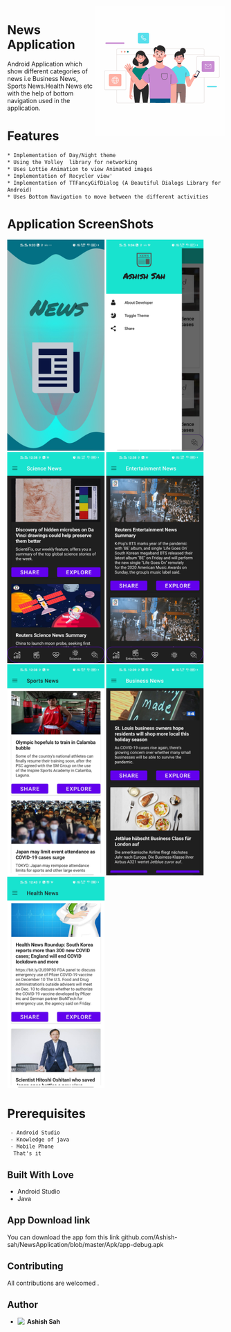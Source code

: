 <img align="right" alt="GIF"  width="300" src="screenshot/icon.gif" />

# News Application
  Android Application which show different categories of news i.e Business News, Sports News.Health News etc with the help of bottom navigation used in the application.
  
# Features
 ```
 * Implementation of Day/Night theme
 * Using the Volley  library for networking
 * Uses Lottie Animation to view Animated images
 * Implementation of Recycler view'
 * Implementation of TTFancyGifDialog (A Beautiful Dialogs Library for Android)
 * Uses Bottom Navigation to move between the different activities
 ```
 # Application ScreenShots
<abc> <img src="screenshot/image 1.jpg" width=225></abc>
<abc> <img src="screenshot/image 2.jpg" width=225></abc>
<abc> <img src="screenshot/image 3.jpg" width=225></abc>
<abc> <img src="screenshot/image 4.jpg" width=225></abc>
<abc> <img src="screenshot/image 5.jpg" width=225></abc>
<abc> <img src="screenshot/image 6.jpg" width=225></abc>
<abc> <img src="screenshot/image 7.jpg" width=225></abc>

 
 # Prerequisites
 ``` 
  - Android Studio
  - Knowledge of java
  - Mobile Phone
   That's it
 ```
 
## Built With Love
* Android Studio
* Java

## App Download link
You can download the app fom this link 
github.com/Ashish-sah/NewsApplication/blob/master/Apk/app-debug.apk

## Contributing

All contributions  are welcomed .

## Author
* **Ashish Sah** <a href="https://www.linkedin.com/in/ashish-sah-943171160/">
  <img align="left" alt="Ashish LinkdeIN" width="22px" height="18px" src="https://cdn.jsdelivr.net/npm/simple-icons@v3/icons/linkedin.svg" />
</a>

